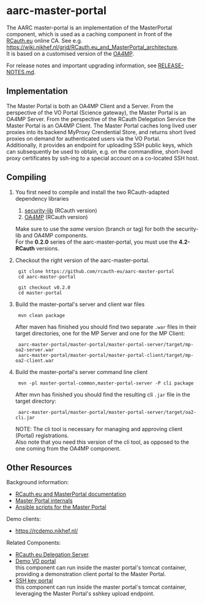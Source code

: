 # aarc-master-portal

The AARC master-portal is an implementation of the MasterPortal component, which
is used as a caching component in front of the [RCauth.eu](https://rcauth.eu/)
online CA.
See e.g. https://wiki.nikhef.nl/grid/RCauth.eu_and_MasterPortal_architecture.  
It is based on a customised version of the
[OA4MP](https://github.com/rcauth-eu/OA4MP).

For release notes and important upgrading information,
see [RELEASE-NOTES.md](RELEASE-NOTES.md).

## Implementation

The Master Portal is both an OA4MP Client and a Server. From the perspective of
the VO Portal (Science gateway), the Master Portal is an OA4MP Server.
From the perspective of the RCauth Delegation Service the Master Portal is an
OA4MP Client. The Master Portal caches long lived user proxies into its backend
MyProxy Crendential Store, and returns short lived proxies on demand for
authenticated users via the VO Portal.  
Additionally, it provides an endpoint for uploading SSH public keys, which can
subsequently be used to obtain, e.g. on the commandline, short-lived proxy
certificates by ssh-ing to a special account on a co-located SSH host.

## Compiling

1. You first need to compile and install the two RCauth-adapted dependency
   libraries 
    1. [security-lib](https://github.com/rcauth-eu/security-lib) (RCauth version)
    2. [OA4MP](https://github.com/rcauth-eu/OA4MP) (RCauth version)
   
   Make sure to use the *same* version (branch or tag) for both the
   security-lib and OA4MP components.  
   For the **0.2.0** series of the aarc-master-portal, you must use the
   **4.2-RCauth** versions.
   
2. Checkout the right version of the aarc-master-portal.

        git clone https://github.com/rcauth-eu/aarc-master-portal
        cd aarc-master-portal

        git checkout v0.2.0
        cd master-portal

3. Build the master-portal's server and client war files

        mvn clean package

   After maven has finished you should find two separate `.war` files in their
   target directories, one for the MP Server and one for the MP Client:

        aarc-master-portal/master-portal/master-portal-server/target/mp-oa2-server.war
        aarc-master-portal/master-portal/master-portal-client/target/mp-oa2-client.war
    
4. Build the master-portal's server command line client

        mvn -pl master-portal-common,master-portal-server -P cli package

   After mvn has finished you should find the resulting cli `.jar` file
   in the target directory:
   
        aarc-master-portal/master-portal/master-portal-server/target/oa2-cli.jar
   
   NOTE: The cli tool is necessary for managing and approving client (Portal)
   registrations.  
   Also note that you need this version of the cli tool, as opposed to the one
   coming from the OA4MP component.  

## Other Resources

Background information:
* [RCauth.eu and MasterPortal documentation](https://wiki.nikhef.nl/grid/RCauth.eu_and_MasterPortal_documentation)
* [Master Portal internals](https://wiki.nikhef.nl/grid/Master_Portal_Internals)
* [Ansible scripts for the Master Portal](https://github.com/rcauth-eu/aarc-ansible-master-portal)

Demo clients:
* https://rcdemo.nikhef.nl/

Related Components:
* [RCauth.eu Delegation Server](https://github.com/rcauth-eu/aarc-delegation-server).
* [Demo VO portal](https://github.com/rcauth-eu/aarc-vo-portal)  
  this component can run inside the master portal's tomcat container,
  providing a demonstration client portal to the Master Portal.
* [SSH key portal](https://github.com/rcauth-eu/aarc-ssh-portal)  
  this component can run inside the master portal's tomcat container,
  leveraging the Master Portal's sshkey upload endpoint.
